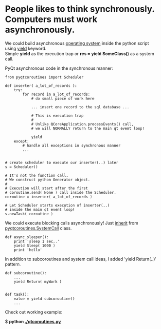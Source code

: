 # People likes to think synchronously. Computers must work asynchronously. #

We could build asynchronous [operating system](http://www.dabeaz.com/coroutines/Coroutines.pdf) inside the python script
using [yield](http://stackoverflow.com/questions/231767/the-python-yield-keyword-explained) keyword.  
Simple **yield** as the execution trap or **res = yield SomeClass()** as a system call.

PyQt asynchronous code in the synchronous manner:

    from pyqtcoroutines import Scheduler

    def inserter( a_lot_of_records ):
        try:
            for record in a_lot_of_records:
                # do small piece of work here 

                ... insert one record to the sql database ...
    
                # This is execution trap
                #
                # Unlike QCoreApplication.processEvents() call,
                # we will NORMALLY return to the main qt event loop!
    
                yield
        except:
            # handle all exceptions in synchronous manner
            ...
    
    
    # create scheduler to execute our inserter(..) later
    s = Scheduler()

    # It's not the function call. 
    # We construct python Generator object.
    #
    # Execution will start after the first 
    # coroutine.send( None ) call inside the Scheduler.
    coroutine = inserter( a_lot_of_records )

    # Let Scheduler starts execution of inserter(..) 
    # inside the main qt event loop!
    s.newTask( coroutine )


We could execute blocking calls asynchronously!
Just [inherit](http://github.com/ddosoff/pyqtcoroutines/blob/master/qtcoroutines.py#L61) from 
[pyqtcoroutines.SystemCall](http://github.com/ddosoff/pyqtcoroutines/blob/master/qtcoroutines.py#L51) class.

    def async_sleeper():
        print 'sleep 1 sec..'
        yield Sleep( 1000 )
        print 'hello'


In addition to subcoroutines and system call ideas,
I added 'yield Return(..)' pattern.


    def subcoroutine():
        ...
        yield Return( myWork )
    
    
    def task():
        value = yield subcoroutine()
        ...


Check out working example:

$ **python [./qtcoroutines.py](http://github.com/ddosoff/pyqtcoroutines/blob/master/qtcoroutines.py#L252)**
